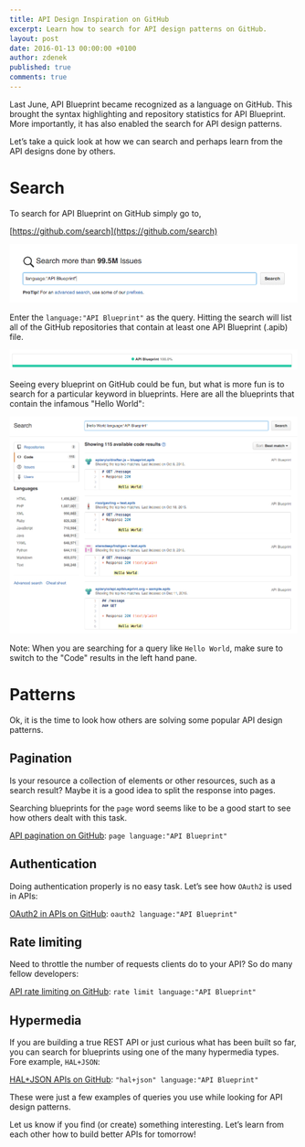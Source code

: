 ```yaml
---
title: API Design Inspiration on GitHub
excerpt: Learn how to search for API design patterns on GitHub.
layout: post
date: 2016-01-13 00:00:00 +0100
author: zdenek
published: true
comments: true
---
```


Last June, API Blueprint became recognized as a language on GitHub.
This brought the syntax highlighting and repository statistics for API
Blueprint. More importantly, it has also enabled the search for API design
patterns.

Let’s take a quick look at how we can search and perhaps learn from the API
designs done by others.

# Search

To search for API Blueprint on GitHub simply go to,

[https://github.com/search](https://github.com/search)

<img width="640" src="/images/2016-01-13-Get-Inspired-on-GitHub/search.png" alt="search" />

Enter the `language:"API Blueprint"` as the query. Hitting the search will
list all of the GitHub repositories that contain at least one API Blueprint
(.apib) file.

<img width="640" src="/images/2016-01-13-Get-Inspired-on-GitHub/statistics.png" alt="statistics" />

Seeing every blueprint on GitHub could be fun, but what is more fun is to search
for a particular keyword in blueprints. Here are all the blueprints that
contain the infamous "Hello World":

<img width="640" src="/images/2016-01-13-Get-Inspired-on-GitHub/hello.png" alt="hello" />

Note: When you are searching for a query like `Hello World`, make sure to switch to
 the "Code" results in the left hand pane.

# Patterns

Ok, it is the time to look how others are solving some popular API design
patterns.

## Pagination

Is your resource a collection of elements or other resources, such as a search
 result? Maybe it is a good idea to split the response into pages.

Searching blueprints for the `page` word seems like to be a good start to see
how others dealt with this task.

[API pagination on GitHub](https://github.com/search?q=page+language%3A%22API+Blueprint%22&ref=searchresults&type=Code&utf8=%E2%9C%93):
`page language:"API Blueprint"`

## Authentication

Doing authentication properly is no easy task. Let’s see how `OAuth2` is used in
APIs:

[OAuth2 in APIs on GitHub](https://github.com/search?utf8=%E2%9C%93&q=oauth2+language%3A%22API+Blueprint%22&type=Code&ref=searchresults):
`oauth2 language:"API Blueprint"`

## Rate limiting

Need to throttle the number of requests clients do to your API? So do many
fellow developers:

[API rate limiting on GitHub](https://github.com/search?utf8=%E2%9C%93&q=rate+limit+language%3A%22API+Blueprint%22&type=Code&ref=searchresults):
`rate limit language:"API Blueprint"`

## Hypermedia

If you are building a true REST API or just curious what has been built so far,
you can search for blueprints using one of the many hypermedia types.
Fore example, `HAL+JSON`:

[HAL+JSON APIs on GitHub](https://github.com/search?utf8=%E2%9C%93&q=%22hal%2Bjson%22+language%3A%22API+Blueprint%22&type=Code&ref=searchresults):
`"hal+json" language:"API Blueprint"`

These were just a few examples of queries you use while looking for API design
patterns.

Let us know if you find (or create) something interesting.
Let’s learn from each other how to build better APIs for tomorrow!

